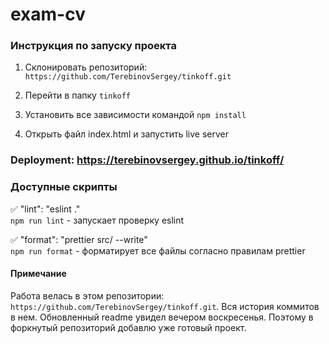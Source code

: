 # exam-cv

### Инструкция по запуску проекта

1. Склонировать репозиторий: `https://github.com/TerebinovSergey/tinkoff.git`

2. Перейти в папку `tinkoff`

3. Установить все зависимости командой `npm install`

4. Открыть файл index.html и запустить live server

### Deployment: https://terebinovsergey.github.io/tinkoff/

### Доступные скрипты

:white_check_mark: "lint": "eslint ."  
`npm run lint` - запускает проверку eslint

:white_check_mark: "format": "prettier src/ --write"  
`npm run format` - форматирует все файлы согласно правилам prettier

#### Примечание

Работа велась в этом репозитории: `https://github.com/TerebinovSergey/tinkoff.git`.
Вся история коммитов в нем. Обновленный readme увидел вечером воскресенья. Поэтому в форкнутый репозиторий добавлю уже готовый проект.
